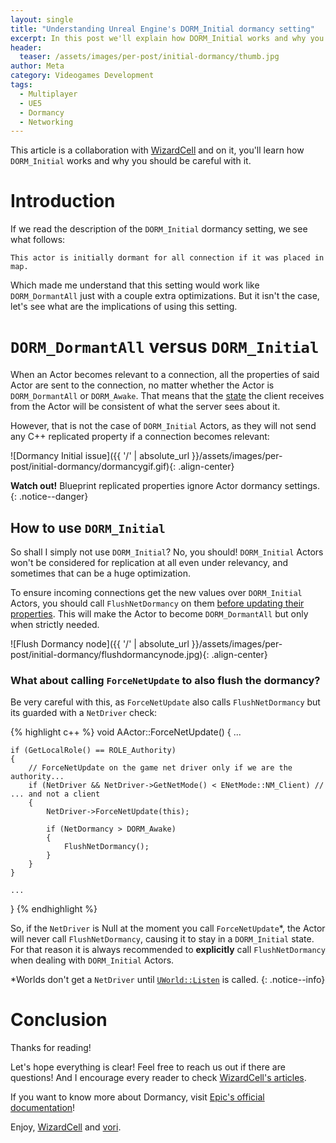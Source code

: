 ```yaml
---
layout: single
title: "Understanding Unreal Engine's DORM_Initial dormancy setting"
excerpt: In this post we'll explain how DORM_Initial works and why you should be careful with it.
header:
  teaser: /assets/images/per-post/initial-dormancy/thumb.jpg
author: Meta
category: Videogames Development
tags:
  - Multiplayer
  - UE5
  - Dormancy
  - Networking
---
```


This article is a collaboration with [WizardCell](https://twitter.com/wizardcells) and on it, you'll learn how `DORM_Initial` works and why you should be careful with it. 

# Introduction

If we read the description of the `DORM_Initial` dormancy setting, we see what follows: 
``` 
This actor is initially dormant for all connection if it was placed in map.
```

Which made me understand that this setting would work like `DORM_DormantAll` just with a couple extra optimizations. But it isn't the case, let's see what are the implications of using this setting.

# `DORM_DormantAll` versus `DORM_Initial`

When an Actor becomes relevant to a connection, all the properties of said Actor are sent to the connection, no matter whether the Actor is `DORM_DormantAll` or `DORM_Awake`. That means that the [state](https://vorixo.github.io/devtricks/stateful-events-multiplayer/) the client receives from the Actor will be consistent of what the server sees about it.

However, that is not the case of `DORM_Initial` Actors, as they will not send any C++ replicated property if a connection becomes relevant:

![Dormancy Initial issue]({{ '/' | absolute_url }}/assets/images/per-post/initial-dormancy/dormancygif.gif){: .align-center}

**Watch out!** Blueprint replicated properties ignore Actor dormancy settings.
{: .notice--danger}

## How to use `DORM_Initial`

So shall I simply not use `DORM_Initial`? No, you should! `DORM_Initial` Actors won't be considered for replication at all even under relevancy, and sometimes that can be a huge optimization.

To ensure incoming connections get the new values over `DORM_Initial` Actors, you should call `FlushNetDormancy` on them [before updating their properties](https://dev.epicgames.com/documentation/en-us/unreal-engine/actor-network-dormancy-in-unreal-engine#whentousewakemethods). This will make the Actor to become `DORM_DormantAll` but only when strictly needed.

![Flush Dormancy node]({{ '/' | absolute_url }}/assets/images/per-post/initial-dormancy/flushdormancynode.jpg){: .align-center}


### What about calling `ForceNetUpdate` to also flush the dormancy?

Be very careful with this, as `ForceNetUpdate` also calls `FlushNetDormancy` but its guarded with a `NetDriver` check:

{% highlight c++ %}
void AActor::ForceNetUpdate()
{
	...

	if (GetLocalRole() == ROLE_Authority)
	{
		// ForceNetUpdate on the game net driver only if we are the authority...
		if (NetDriver && NetDriver->GetNetMode() < ENetMode::NM_Client) // ... and not a client
		{
			NetDriver->ForceNetUpdate(this);

			if (NetDormancy > DORM_Awake)
			{
				FlushNetDormancy();
			}
		}
	}

	...
}
{% endhighlight %}

So, if the `NetDriver` is Null at the moment you call `ForceNetUpdate`*, the Actor will never call `FlushNetDormancy`, causing it to stay in a `DORM_Initial` state. For that reason it is always recommended to **explicitly** call `FlushNetDormancy` when dealing with `DORM_Initial` Actors.

*Worlds don't get a `NetDriver` until [`UWorld::Listen`](https://docs.unrealengine.com/4.26/en-US/API/Runtime/Engine/Engine/UWorld/Listen/) is called.
{: .notice--info}

# Conclusion

Thanks for reading! 

Let's hope everything is clear! Feel free to reach us out if there are questions! 
And I encourage every reader to check [WizardCell's articles](https://wizardcell.com/).

If you want to know more about Dormancy, visit [Epic's official documentation](https://dev.epicgames.com/documentation/en-us/unreal-engine/actor-network-dormancy-in-unreal-engine)!

Enjoy, [WizardCell](https://twitter.com/wizardcells) and [vori](https://twitter.com/vorixo).
